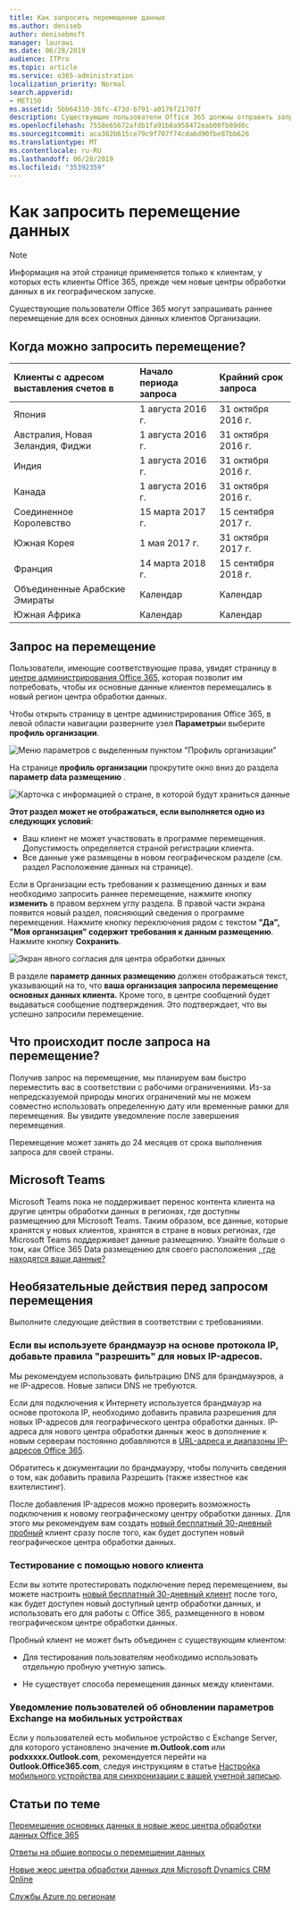 ```yaml
---
title: Как запросить перемещение данных
ms.author: deniseb
author: denisebmsft
manager: laurawi
ms.date: 06/28/2019
audience: ITPro
ms.topic: article
ms.service: o365-administration
localization_priority: Normal
search.appverid:
- MET150
ms.assetid: 5bb64310-36fc-473d-b791-a0176f21707f
description: Существующие пользователи Office 365 должны отправить запрос перед крайним сроком их страны, чтобы данные клиентов, участвующие в службах Office 365, перемещались на новый географию.
ms.openlocfilehash: 7558e65672afdb1fa91b8a958472eab00fb89d0c
ms.sourcegitcommit: aca382b615ce79c9f707f74cda6d90fbe87bb626
ms.translationtype: MT
ms.contentlocale: ru-RU
ms.lasthandoff: 06/28/2019
ms.locfileid: "35392359"
---
```

# <a name="how-to-request-your-data-move"></a>Как запросить перемещение данных

> [!NOTE]
> Информация на этой странице применяется только к клиентам, у которых есть клиенты Office 365, прежде чем новые центры обработки данных в их географическом запуске. 
  
Существующие пользователи Office 365 могут запрашивать раннее перемещение для всех основных данных клиентов Организации.  
  
## <a name="when-can-i-request-a-move"></a>Когда можно запросить перемещение?

|**Клиенты с адресом выставления счетов в**|**Начало периода запроса**|**Крайний срок запроса**|
|:-----|:-----|:-----|
|Япония  <br/> |1 августа 2016 г.  <br/> |31 октября 2016 г.  <br/> |
|Австралия, Новая Зеландия, Фиджи  <br/> |1 августа 2016 г.  <br/> |31 октября 2016 г.  <br/> |
|Индия  <br/> |1 августа 2016 г.  <br/> |31 октября 2016 г.  <br/> |
|Канада  <br/> |1 августа 2016 г.  <br/> |31 октября 2016 г.  <br/> |
|Соединенное Королевство  <br/> |15 марта 2017 г.  <br/> |15 сентября 2017 г.  <br/> |
|Южная Корея  <br/> |1 мая 2017 г.  <br/> |31 октября 2017 г.  <br/> |
|Франция  <br/> |14 марта 2018 г.  <br/> |15 сентября 2018 г.  <br/> |
|Объединенные Арабские Эмираты  <br/> |Календар  <br/> |Календар  <br/> |
|Южная Африка  <br/> |Календар  <br/> |Календар  <br/> |
   
## <a name="how-to-request-a-move"></a>Запрос на перемещение

Пользователи, имеющие соответствующие права, увидят страницу в [центре администрирования Office 365](https://aka.ms/365admin), которая позволит им потребовать, чтобы их основные данные клиентов перемещались в новый регион центра обработки данных.  
  
Чтобы открыть страницу в центре администрирования Office 365, в левой области навигации разверните узел **Параметры**и выберите **профиль организации**.
  
![Меню параметров с выделенным пунктом "Профиль организации"](media/22799fac-32b4-4f79-ae60-3f6ffb7cfbd7.png)
  
На странице **профиль организации** прокрутите окно вниз до раздела **параметр data размещению** . 
  
![Карточка с информацией о стране, в которой будут храниться данные](media/fdb02cd0-825d-4d9e-bb35-6f806282884f.png)
  
**Этот раздел может не отображаться, если выполняется одно из следующих условий**:
- Ваш клиент не может участвовать в программе перемещения.  Допустимость определяется страной регистрации клиента.
- Все данные уже размещены в новом географическом разделе (см. раздел Расположение данных на странице). 
  
Если в Организации есть требования к размещению данных и вам необходимо запросить раннее перемещение, нажмите кнопку **изменить** в правом верхнем углу раздела. В правой части экрана появится новый раздел, поясняющий сведения о программе перемещения. Нажмите кнопку переключения рядом с текстом **"Да", "Моя организация" содержит требования к данным размещению**. Нажмите кнопку **Сохранить**.
  
![Экран явного согласия для центра обработки данных](media/f97ab8d2-b0e1-49bf-9d6b-bf75f3081233.png)
  
В разделе **параметр данных размещению** должен отображаться текст, указывающий на то, что **ваша организация запросила перемещение основных данных клиента.** Кроме того, в центре сообщений будет выдаваться сообщение подтверждения. Это подтверждает, что вы успешно запросили перемещение. 


  
## <a name="what-happens-after-requesting-a-move"></a>Что происходит после запроса на перемещение?

Получив запрос на перемещение, мы планируем вам быстро переместить вас в соответствии с рабочими ограничениями. Из-за непредсказуемой природы многих ограничений мы не можем совместно использовать определенную дату или временные рамки для перемещения. Вы увидите уведомление после завершения перемещения.
  
Перемещение может занять до 24 месяцев от срока выполнения запроса для своей страны.
  
## <a name="microsoft-teams"></a>Microsoft Teams

Microsoft Teams пока не поддерживает перенос контента клиента на другие центры обработки данных в регионах, где доступны размещению для Microsoft Teams.  Таким образом, все данные, которые хранятся у новых клиентов, хранятся в стране в новых регионах, где Microsoft Teams поддерживает данные размещению.  Узнайте больше о том, как Office 365 Data размещению для своего расположения [, где находятся ваши данные?](https://products.office.com/where-is-your-data-located)   

## <a name="optional-actions-before-you-request-a-move"></a>Необязательные действия перед запросом перемещения

Выполните следующие действия в соответствии с требованиями.
  
### <a name="if-you-use-an-ip-based-firewall-add-allow-rules-for-the-new-ip-addresses"></a>Если вы используете брандмауэр на основе протокола IP, добавьте правила "разрешить" для новых IP-адресов.

Мы рекомендуем использовать фильтрацию DNS для брандмауэров, а не IP-адресов. Новые записи DNS не требуются.
  
Если для подключения к Интернету используется брандмауэр на основе протокола IP, необходимо добавить правила разрешения для новых IP-адресов для географического центра обработки данных. IP-адреса для нового центра обработки данных жеос в дополнение к новым серверам постоянно добавляются в [URL-адреса и диапазоны IP-адресов Office 365](https://go.microsoft.com/fwlink/p/?LinkId=229631).
  
Обратитесь к документации по брандмауэру, чтобы получить сведения о том, как добавить правила Разрешить (также известное как вхителистинг).
  
После добавления IP-адресов можно проверить возможность подключения к новому географическому центру обработки данных. Для этого мы рекомендуем вам создать [новый бесплатный 30-дневный пробный](https://go.microsoft.com/fwlink/?LinkId=522463) клиент сразу после того, как будет доступен новый географическое центра обработки данных. 
  
### <a name="test-using-a-new-tenant"></a>Тестирование с помощью нового клиента

Если вы хотите протестировать подключение перед перемещением, вы можете настроить [новый бесплатный 30-дневный клиент](https://go.microsoft.com/fwlink/?LinkId=522463) после того, как будет доступен новый доступный центр обработки данных, и использовать его для работы с Office 365, размещенного в новом географическом центре обработки данных. 
  
Пробный клиент не может быть объединен с существующим клиентом:
  
- Для тестирования пользователям необходимо использовать отдельную пробную учетную запись.
    
- Не существует способа перемещения данных между клиентами.
    
### <a name="notify-users-to-update-out-of-date-exchange-settings-on-mobile-devices"></a>Уведомление пользователей об обновлении параметров Exchange на мобильных устройствах

Если у пользователей есть мобильное устройство с Exchange Server, для которого установлено значение **m.Outlook.com** или **podxxxxx.Outlook.com**, рекомендуется перейти на **Outlook.Office365.com**, следуя инструкциям в статье [Настройка мобильного устройства для синхронизации с вашей учетной записью](https://support.office.com/article/c9139caf-01ab-41a0-827c-3c06ee569ed3).

## <a name="related-topics"></a>Статьи по теме

[Перемещение основных данных в новые жеос центра обработки данных Office 365](moving-data-to-new-datacenter-geos.md)

[Ответы на общие вопросы о перемещении данных](data-move-faq.md)

[Новые жеос центра обработки данных для Microsoft Dynamics CRM Online](https://go.microsoft.com/fwlink/p/?Linkid=615924)
  
[Службы Azure по регионам](https://azure.microsoft.com/en-us/regions/)
  


